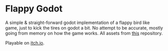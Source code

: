 # Flappy Godot
A simple & straight-forward godot implementation of a flappy bird like game, 
just to kick the tires on godot a bit. No attempt to be accurate, mostly going from
memory on how the game works. All assets from [this](https://github.com/samuelcust/flappy-bird-assets/tree/master) repository. 

Playable on [itch.io](https://ebinflow.itch.io/flappy-godot).
